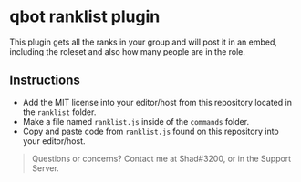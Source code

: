 # qbot ranklist plugin
This plugin gets all the ranks in your group and will post it in an embed, including the roleset and also how many people are in the role.

## Instructions
* Add the MIT license into your editor/host from this repository located in the `ranklist` folder.
* Make a file named `ranklist.js` inside of the `commands` folder.
* Copy and paste code from `ranklist.js` found on this repository into your editor/host.

> Questions or concerns? Contact me at Shad#3200, or in the Support Server.
